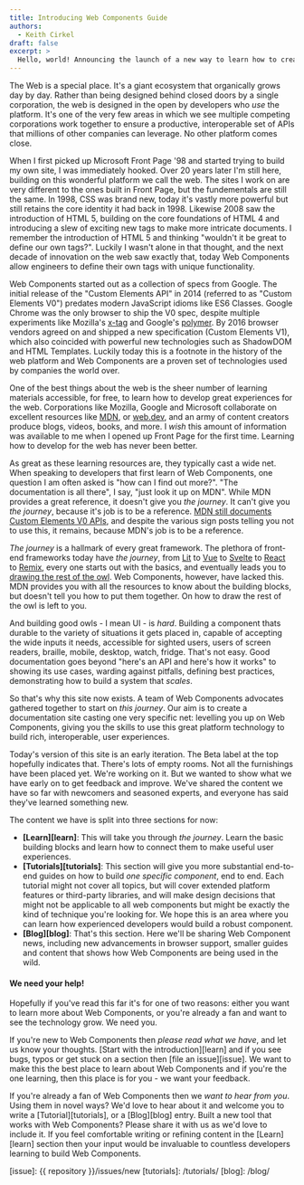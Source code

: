 ```yaml
---
title: Introducing Web Components Guide
authors:
  - Keith Cirkel
draft: false
excerpt: >
  Hello, world! Announcing the launch of a new way to learn how to create Web Components.
---
```


The Web is a special place. It's a giant ecosystem that organically grows day by day. Rather than being designed behind
closed doors by a single corporation, the web is designed in the open by developers who _use_ the platform. It's one of
the very few areas in which we see multiple competing corporations work together to ensure a productive, interoperable
set of APIs that millions of other companies can leverage. No other platform comes close.

When I first picked up Microsoft Front Page '98 and started trying to build my own site, I was immediately hooked. Over
20 years later I'm still here, building on this wonderful platform we call the web. The sites I work on are very
different to the ones built in Front Page, but the fundementals are still the same. In 1998, CSS was brand new, today
it's vastly more powerful but still retains the core identity it had back in 1998. Likewise 2008 saw the introduction of
HTML 5, building on the core foundations of HTML 4 and introducing a slew of exciting new tags to make more intricate
documents. I remember the introduction of HTML 5 and thinking "wouldn't it be great to define our own tags?". Luckily I
wasn't alone in that thought, and the next decade of innovation on the web saw exactly that, today Web Components allow
engineers to define their own tags with unique functionality.

Web Components started out as a collection of specs from Google. The initial release of the "Custom Elements API" in
2014 (referred to as "Custom Elements V0") predates modern JavaScript idioms like ES6 Classes. Google Chrome was the
only browser to ship the V0 spec, despite multiple experiments like Mozilla's [x-tag] and Google's [polymer]. By 2016
browser vendors agreed on and shipped a new specification (Custom Elements V1), which also coincided with powerful new
technologies such as ShadowDOM and HTML Templates. Luckily today this is a footnote in the history of the web platform
and Web Components are a proven set of technologies used by companies the world over.

One of the best things about the web is the sheer number of learning materials accessible, for free, to learn how to
develop great experiences for the web. Corporations like Mozilla, Google and Microsoft collaborate on excellent
resources like [MDN][mdn], or [web.dev][web-dev], and an army of content creators produce blogs, videos, books, and
more. I _wish_ this amount of information was available to me when I opened up Front Page for the first time. Learning
how to develop for the web has never been better.

As great as these learning resources are, they typically cast a wide net. When speaking to developers that first learn
of Web Components, one question I am often asked is "how can I find out more?". "The documentation is all there", I
say, "just look it up on MDN". While MDN provides a great reference, it doesn't give you _the journey_. It can't give
you _the journey_, because it's job is to be a reference. [MDN still documents Custom Elements V0 APIs][mdn-ce-v0], and
despite the various sign posts telling you not to use this, it remains, because MDN's job is to be a reference.

_The journey_ is a hallmark of every great framework. The plethora of front-end frameworks today have _the journey_,
from [Lit] to [Vue] to [Svelte] to [React] to [Remix], every one starts out with the basics, and eventually leads you to
[drawing the rest of the owl][owl]. Web Components, however, have lacked this. MDN provides you with all the resources
to know about the building blocks, but doesn't tell you how to put them together. On how to draw the rest of the owl is
left to you.

And building good owls - I mean UI - is _hard_. Building a component thats durable to the variety of situations it gets
placed in, capable of accepting the wide inputs it needs, accessible for sighted users, users of screen readers,
braille, mobile, desktop, watch, fridge. That's not easy. Good documentation goes beyond "here's an API and here's how
it works" to showing its use cases, warding against pitfalls, defining best practices, demonstrating how to build a
system that _scales_.

So that's why this site now exists. A team of Web Components advocates gathered together to start on _this journey_. Our
aim is to create a documentation site casting one very specific net: levelling you up on Web Components, giving you the
skills to use this great platform technology to build rich, interoperable, user experiences.

Today's version of this site is an early iteration. The Beta label at the top hopefully indicates that. There's lots of
empty rooms. Not all the furnishings have been placed yet. We're working on it. But we wanted to show what we have early
on to get feedback and improve. We've shared the content we have so far with newcomers and seasoned experts, and everyone
has said they've learned something new.

The content we have is split into three sections for now:

- **[Learn][learn]**: This will take you through _the journey_. Learn the basic building blocks and learn how to connect
  them to make useful user experiences.
- **[Tutorials][tutorials]**: This section will give you more substantial end-to-end guides on how to build _one
  specific component_, end to end. Each tutorial might not cover all topics, but will cover extended platform features or
  third-party libraries, and will make design decisions that might not be applicable to all web components but might be
  exactly the kind of technique you're looking for. We hope this is an area where you can learn how experienced
  developers would build a robust component.
- **[Blog][blog]**: That's this section. Here we'll be sharing Web Component news, including new advancements in browser
  support, smaller guides and content that shows how Web Components are being used in the wild.

#### We need your help!

Hopefully if you've read this far it's for one of two reasons: either you want to learn more about Web Components, or
you're already a fan and want to see the technology grow. We need you.

If you're new to Web Components then _please read what we have_, and let us know your thoughts. [Start with the
introduction][learn] and if you see bugs, typos or get stuck on a section then [file an issue][issue]. We want to make
this the best place to learn about Web Components and if you're the one learning, then this place is for you - we want
your feedback.

If you're already a fan of Web Components then we _want to hear from you_. Using them in novel ways? We'd love to hear
about it and welcome you to write a [Tutorial][tutorials], or a [Blog][blog] entry. Built a new tool that works with Web
Components? Please share it with us as we'd love to include it. If you feel comfortable writing or refining content in
the [Learn][learn] section then your input would be invaluable to countless developers learning to build Web Components.

[x-tag]: http://x-tag.github.io/
[polymer]: https://polymer-library.polymer-project.org/
[mdn]: https://developer.mozilla.org/en-US/
[web-dev]: https://web.dev/
[mdn-ce-v0]: https://developer.mozilla.org/en-US/docs/Web/API/Document/registerElement
[lit]: https://lit.dev/docs/
[vue]: https://vuejs.org/guide/introduction.html
[svelte]: https://svelte.dev/tutorial/basics
[react]: https://reactjs.org/docs/getting-started.html
[remix]: https://remix.run/docs/en/v1
[owl]: https://knowyourmeme.com/memes/how-to-draw-an-owl
[intro]: /learn/
[issue]: {{ repository }}/issues/new
[tutorials]: /tutorials/
[blog]: /blog/
